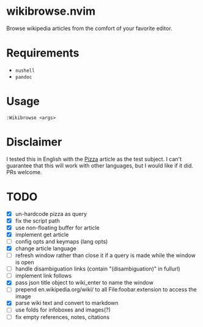 # wikibrowse.nvim

Browse wikipedia articles from the comfort of your favorite editor.

# Requirements

- `nushell`
- `pandoc`

# Usage

```vim
:Wikibrowse <args>
```

# Disclaimer

I tested this in English with the [Pizza](https://en.wikipedia.org/wiki/Pizza) article as the test subject. I can't guarantee that this will work with other languages, but I would like if it did. PRs welcome.

# TODO

- [x] un-hardcode pizza as query
- [x] fix the script path
- [x] use non-floating buffer for article
- [x] implement get article
- [ ] config opts and keymaps (lang opts)
- [x] change article language
- [ ] refresh window rather than close it if a query is made while the window is open
- [ ] handle disambiguation links (contain "(disambiguation)" in fullurl)
- [ ] implement link follows
- [x] pass json title object to wiki_enter to name the window
- [ ] prepend en.wikipedia.org/wiki/ to all File:foobar.extension to access the image
- [x] parse wiki text and convert to markdown
- [ ] use folds for infoboxes and images(?)
- [ ] fix empty references, notes, citations
